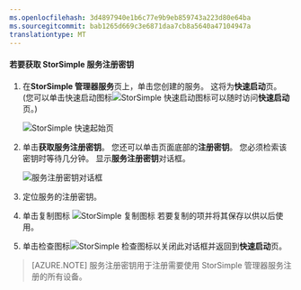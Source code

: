 ```yaml
---
ms.openlocfilehash: 3d4897940e1b6c77e9b9eb859743a223d80e64ba
ms.sourcegitcommit: bab1265d669c3e6871daa7cb8a5640a47104947a
translationtype: MT
---
```

<properties 
   pageTitle="获取服务的注册密钥"
   description="阐述如何获取用于注册所有的 StorSimple 设备的注册密钥。"
   services="storsimple"
   documentationCenter="NA"
   authors="SharS"
   manager="carolz"
   editor="" />
<tags 
   ms.service="storsimple"
   ms.devlang="NA"
   ms.topic="article"
   ms.tgt_pltfrm="NA"
   ms.workload="TBD"
   ms.date="08/14/2015"
   ms.author="v-sharos" />


#### 若要获取 StorSimple 服务注册密钥

1. 在**StorSimple 管理器服务**页上，单击您创建的服务。 这将为**快速启动**页。 (您可以单击快速启动图标![StorSimple 快速启动图标](./media/storsimple-get-service-registration-key-gov/HCS_QuickStartIcon-include.png)可以随时访问**快速启动**页。)

     ![StorSimple 快速起始页](./media/storsimple-get-service-registration-key-gov/HCS_ServiceQuickStart-gov-include.png)

2. 单击**获取服务注册密钥**。 您还可以单击页面底部的**注册密钥**。 您必须检索该密钥时等待几分钟。 显示**服务注册密钥**对话框。

     ![服务注册密钥对话框](./media/storsimple-get-service-registration-key-gov/HCS_ServiceRegistrationKey-gov-include.png)

3. 定位服务的注册密钥。

4. 单击复制图标 ![StorSimple 复制图标](./media/storsimple-get-service-registration-key-gov/HCS_CopyIcon-include.png) 若要复制的项并将其保存以供以后使用。

5. 单击检查图标![StorSimple 检查图标](./media/storsimple-get-service-registration-key-gov/HCS_CheckIcon-include.png)以关闭此对话框并返回到**快速启动**页。

> [AZURE.NOTE] 服务注册密钥用于注册需要使用 StorSimple 管理器服务注册的所有设备。

 